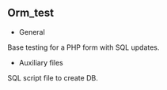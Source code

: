## Orm_test

- General

Base testing for a PHP form with SQL updates.

- Auxiliary files

SQL script file to create DB.
